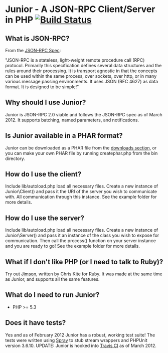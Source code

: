 # Junior - A JSON-RPC Client/Server in PHP [![Build Status](https://secure.travis-ci.org/EvilScott/junior.png)](http://travis-ci.org/EvilScott/junior)

## What is JSON-RPC?
From the [JSON-RPC Spec](http://www.jsonrpc.org/spec.html):

"JSON-RPC is a stateless, light-weight remote procedure call (RPC) protocol. Primarily this specification defines several data structures and the rules around their processing. 
It is transport agnostic in that the concepts can be used within the same process, over sockets, over http, or in many various message passing environments. It uses JSON (RFC 4627) 
as data format.
It is designed to be simple!"

## Why should I use Junior?
Junior is JSON-RPC 2.0 viable and follows the JSON-RPC spec as of March 2012. It supports batching, named parameters, and notifications.

## Is Junior available in a PHAR format?
Junior can be downloaded as a PHAR file from the [downloads section](https://github.com/EvilScott/junior/downloads), or you can make your own PHAR file by running createphar.php from the bin directory.

## How do I use the client?
Include lib/autoload.php load all necessary files. Create a new instance of Junior\Client() and pass it the URI of the server you wish to communicate with. All communication through this instance. See the example folder for more details.

## How do I use the server?
Include lib/autoload.php load all necessary files. Create a new instance of Junior\Server() and pass it an instance of the class you wish to expose for communication. Then call the process() function on your server instance and you are ready to go! See the example folder for more details.

## What if I don't like PHP (or I need to talk to Ruby)?
Try out [Jimson](https://github.com/chriskite/jimson), written by Chris Kite for Ruby. It was made at the same time as Junior, and supports all the same features.

## What do I need to run Junior?
* PHP >= 5.3

## Does it have tests?
Yes and as of February 2012 Junior has a robust, working test suite! The tests were written using [Spray](https://github.com/jimbojsb/spray) to stub stream wrappers and PHPUnit version 3.6.10. UPDATE: Junior is hooked into [Travis CI](http://travis-ci.org/EvilScott/junior) as of March 2012.
